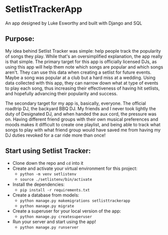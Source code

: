 # SetlistTrackerApp
An app designed by Luke Esworthy and built with Django and SQL

## Purpose:
My idea behind Setlist Tracker was simple: help people track the popularity of songs they play. While that's an oversimplified explanation, the app really is that simple.
The primary target for this app is officially licensed DJs, as using this app will help them note which songs are popular and which songs aren't. They can use this data when creating a setlist for future events. 
Maybe a song was popular at a club but a hard miss at a wedding. Using data collected with this app, they can narrow down what at type of events to play each song, thus increasing their effectiveness of having hit setlists,
and hopefully advancing their popularity and success.

The secondary target for my app is, basically, everyone. The official roadtrip DJ, the backyard BBQ DJ. My friends and I never took lightly the duty of Designated DJ, and when handed the aux cord,
the pressure was on. Having different friend groups with their own musical preferences and moods makes it difficult to create one playlist, and being able to track what songs to play with what friend group
would have saved me from having my DJ duties revoked for a car ride more than once!

## Start using Setlist Tracker:
* Clone down the repo and ```cd``` into it
* Create and activate your virtual environment for this project:
  * ```python -m venv setlistenv```
  * ```source ./setlistenv/bin/activate```
* Install the dependencies:
  * ```pip install -r requirements.txt```
* Create a database from models:
  * ```python manage.py makemigrations setlisttrackerapp```
  * ```python manage.py migrate```
* Create a superuser for your local version of the app:
  * ```python manage.py createsuperuser```
* Run your server and start using the app!
  * ```python manage.py runserver```
